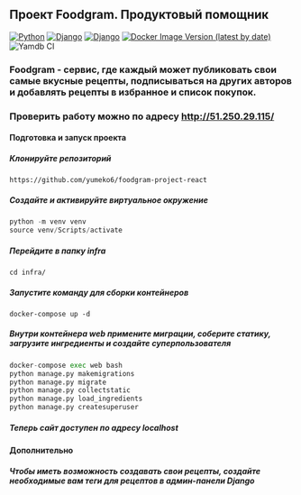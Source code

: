 ## Проект Foodgram. Продуктовый помощник

[![Python](https://img.shields.io/badge/-Python_3.7.9-464646??style=flat-square&logo=Python)](https://www.python.org/downloads/)
[![Django](https://img.shields.io/badge/-Django-464646??style=flat-square&logo=Django)](https://www.djangoproject.com/)
[![Django](https://img.shields.io/badge/-Django_rest_framework_3.12.4-464646??style=flat-square&logo=Django)](https://www.django-rest-framework.org)
[![Docker Image Version (latest by date)](https://img.shields.io/docker/v/yumeko1/foodgram-backend?label=docker&logo=docker)](https://hub.docker.com/r/yumeko1/api_yamdb/tags)
![Yamdb CI](https://github.com/yumeko6/foodgram-project-react/actions/workflows/foodgram_workflow.yml/badge.svg)

### Foodgram - сервис, где каждый может публиковать свои самые вкусные рецепты, подписываться на других авторов и добавлять рецепты в избранное и список покупок.

### Проверить работу можно по адресу http://51.250.29.115/



#### Подготовка и запуск проекта

##### Клонируйте репозиторий
`https://github.com/yumeko6/foodgram-project-react`

##### Создайте и активируйте виртуальное окружение
```python
python -m venv venv
source venv/Scripts/activate
```

##### Перейдите в папку infra
`cd infra/`

##### Запустите команду для сборки контейнеров
`docker-compose up -d`

##### Внутри контейнера web примените миграции, соберите статику, загрузите ингредиенты и создайте суперпользователя
```python
docker-compose exec web bash
python manage.py makemigrations
python manage.py migrate
python manage.py collectstatic
python manage.py load_ingredients
python manage.py createsuperuser
```
##### Теперь сайт доступен по адресу localhost
#### Дополнительно
##### Чтобы иметь возможность создавать свои рецепты, создайте необходимые вам теги для рецептов в админ-панели Django
